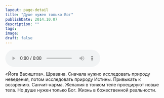 ```yaml
---
layout: page-detail
title: "Душе нужен только Бог"
publishDate: 2014.10.07
description: ""
tags:
image:
draft: false
---
```


<audio title="2014.10.07 - Душе нужен только Бог.mp3" src="https://filer-api.advayta.org/v1.0/public/files/72977" controls=""></audio>

 «Йога Васиштха». Шравана. Сначала нужно исследовать природу неведения, потом исследовать природу Истины. Привыкать к воззрению. Санчит-карма. Желания в тонком теле проецируют новые тела. Но душе нужен только Бог. Жизнь в божественной реальности. 

  
